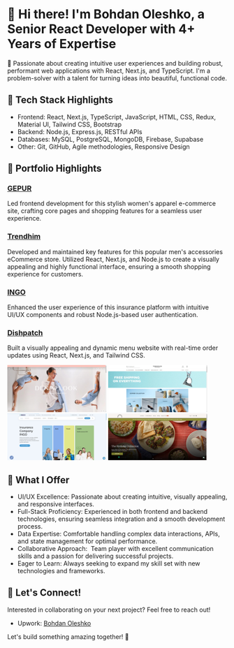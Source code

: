 <!DOCTYPE html>
<html>
<head>
<link rel="stylesheet" href="style.css">
</head>
<body>

<h1>👋 Hi there! I'm Bohdan Oleshko, a Senior React Developer with 4+ Years of Expertise</h1>

<p>🚀 Passionate about creating intuitive user experiences and building robust, performant web applications with React, Next.js, and TypeScript. I'm a problem-solver with a talent for turning ideas into beautiful, functional code.</p>

<h2>🔧 Tech Stack Highlights</h2>

<ul>
    <li>Frontend: React, Next.js, TypeScript, JavaScript, HTML, CSS, Redux, Material UI, Tailwind CSS, Bootstrap</li>
    <li>Backend: Node.js, Express.js, RESTful APIs</li>
    <li>Databases: MySQL, PostgreSQL, MongoDB, Firebase, Supabase</li>
    <li>Other: Git, GitHub, Agile methodologies, Responsive Design</li>
</ul>

<h2>💼 Portfolio Highlights</h2>

<div class="project">
    <h3><a href="https://gepur.com/uk">GEPUR</a></h3>
    <p>Led frontend development for this stylish women's apparel e-commerce site, crafting core pages and shopping features for a seamless user experience.</p>
</div>

<div class="project">
    <h3><a href="https://www.trendhim.com/">Trendhim</a></h3>
    <p>Developed and maintained key features for this popular men's accessories eCommerce store. Utilized React, Next.js, and Node.js to create a visually appealing and highly functional interface, ensuring a smooth shopping experience for customers.</p>
</div>

<div class="project">
    <h3><a href="https://ingo.ua/">INGO</a></h3>
    <p>Enhanced the user experience of this insurance platform with intuitive UI/UX components and robust Node.js-based user authentication.</p>
</div>

<div class="project">
    <h3><a href="https://dishpatch.co.uk/">Dishpatch</a></h3>
    <p>Built a visually appealing and dynamic menu website with real-time order updates using React, Next.js, and Tailwind CSS.</p>
</div>
<div class="project">
    <img src="gepur_preview.png" alt="Image of Gepur website" width="45%">        <img src="trendhim_preview.png" alt="Image of Trendhim website" width="45%">        <img src="ingo_preview.png" alt="Image of INGO website" width="45%">        <img src="dishpatch_preview.png" alt="Image of Dishpatch website" width="45%">
</div>

<h2>🎯 What I Offer</h2>

<ul>
    <li>UI/UX Excellence: Passionate about creating intuitive, visually appealing, and responsive interfaces.</li>
    <li>Full-Stack Proficiency: Experienced in both frontend and backend technologies, ensuring seamless integration and a smooth development process.</li>
    <li>Data Expertise: Comfortable handling complex data interactions, APIs, and state management for optimal performance.</li>
    <li>Collaborative Approach:  Team player with excellent communication skills and a passion for delivering successful projects.</li>
    <li>Eager to Learn: Always seeking to expand my skill set with new technologies and frameworks.</li>
</ul>

<h2>🤝 Let's Connect!</h2>

<p>Interested in collaborating on your next project? Feel free to reach out!</p>
<ul>
    <li>Upwork: <a href="https://www.upwork.com/freelancers/~0181b03ee636205c0e?mp_source=share">Bohdan Oleshko</a></li>
</ul>

<p>Let's build something amazing together! 🚀</p>

</body>
</html>
